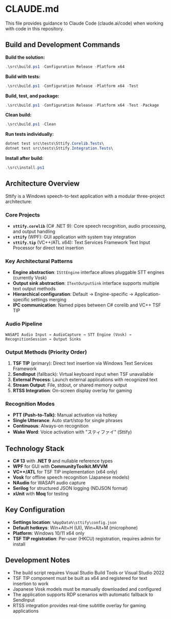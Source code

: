 # CLAUDE.md

This file provides guidance to Claude Code (claude.ai/code) when working with code in this repository.

## Build and Development Commands

**Build the solution:**
```powershell
.\src\build.ps1 -Configuration Release -Platform x64
```

**Build with tests:**
```powershell
.\src\build.ps1 -Configuration Release -Platform x64 -Test
```

**Build, test, and package:**
```powershell
.\src\build.ps1 -Configuration Release -Platform x64 -Test -Package
```

**Clean build:**
```powershell
.\src\build.ps1 -Clean
```

**Run tests individually:**
```powershell
dotnet test src\tests\Sttify.Corelib.Tests\
dotnet test src\tests\Sttify.Integration.Tests\
```

**Install after build:**
```powershell
.\src\install.ps1
```

## Architecture Overview

Sttify is a Windows speech-to-text application with a modular three-project architecture:

### Core Projects
- **`sttify.corelib`** (C# .NET 9): Core speech recognition, audio processing, and output handling
- **`sttify`** (WPF): GUI application with system tray integration
- **`sttify.tip`** (VC++/ATL x64): Text Services Framework Text Input Processor for direct text insertion

### Key Architectural Patterns
- **Engine abstraction**: `ISttEngine` interface allows pluggable STT engines (currently Vosk)
- **Output sink abstraction**: `ITextOutputSink` interface supports multiple text output methods
- **Hierarchical configuration**: Default → Engine-specific → Application-specific settings merging
- **IPC communication**: Named pipes between C# corelib and VC++ TSF TIP

### Audio Pipeline
```
WASAPI Audio Input → AudioCapture → STT Engine (Vosk) → RecognitionSession → Output Sinks
```

### Output Methods (Priority Order)
1. **TSF TIP** (primary): Direct text insertion via Windows Text Services Framework
2. **SendInput** (fallback): Virtual keyboard input when TSF unavailable
3. **External Process**: Launch external applications with recognized text
4. **Stream Output**: File, stdout, or shared memory output
5. **RTSS Integration**: On-screen display overlay for gaming

### Recognition Modes
- **PTT (Push-to-Talk)**: Manual activation via hotkey
- **Single Utterance**: Auto start/stop for single phrases
- **Continuous**: Always-on recognition
- **Wake Word**: Voice activation with "スティファイ" (Sttify)

## Technology Stack

- **C# 13** with **.NET 9** and nullable reference types
- **WPF** for GUI with **CommunityToolkit.MVVM**
- **VC++/ATL** for TSF TIP implementation (x64 only)
- **Vosk** for offline speech recognition (Japanese models)
- **NAudio** for WASAPI audio capture
- **Serilog** for structured JSON logging (NDJSON format)
- **xUnit** with **Moq** for testing

## Key Configuration

- **Settings location**: `%AppData%\sttify\config.json`
- **Default hotkeys**: Win+Alt+H (UI), Win+Alt+M (microphone)
- **Platform**: Windows 10/11 x64 only
- **TSF TIP registration**: Per-user (HKCU) registration, requires admin for install

## Development Notes

- The build script requires Visual Studio Build Tools or Visual Studio 2022
- TSF TIP component must be built as x64 and registered for text insertion to work
- Japanese Vosk models must be manually downloaded and configured
- The application supports RDP scenarios with automatic fallback to SendInput
- RTSS integration provides real-time subtitle overlay for gaming applications